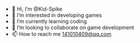 - 👋 Hi, I’m @Kid-Spike
- 👀 I’m interested in developing games
- 🌱 I’m currently learning coding
- 💞️ I’m looking to collaborate on game development
- 📫 How to reach me 141010409@qq.com

<!---
Kid-Spike/Kid-Spike is a ✨ special ✨ repository because its `README.md` (this file) appears on your GitHub profile.
You can click the Preview link to take a look at your changes.
--->
